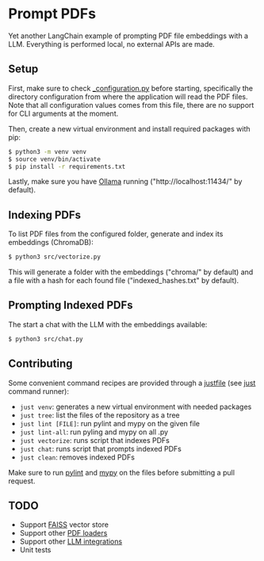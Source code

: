 # Prompt PDFs

Yet another LangChain example of prompting PDF file embeddings with a LLM. Everything is performed
local, no external APIs are made.

## Setup

First, make sure to check [_configuration.py](src/configuration.py) before starting, specifically the
directory configuration from where the application will read the PDF files. Note that all
configuration values comes from this file, there are no support for CLI arguments at the moment.

Then, create a new virtual environment and install required packages with pip:

```sh
$ python3 -m venv venv
$ source venv/bin/activate
$ pip install -r requirements.txt
```

Lastly, make sure you have [Ollama](https://ollama.com/) running ("http://localhost:11434/" by
default).

## Indexing PDFs

To list PDF files from the configured folder, generate and index its embeddings (ChromaDB):

```sh
$ python3 src/vectorize.py
```

This will generate a folder with the embeddings ("chroma/" by default) and a file with a hash for
each found file ("indexed_hashes.txt" by default).

## Prompting Indexed PDFs

The start a chat with the LLM with the embeddings available:

```sh
$ python3 src/chat.py
```

## Contributing

Some convenient command recipes are provided through a [justfile](justfile) (see
[just](https://just.systems) command runner):
- `just venv`: generates a new virtual environment with needed packages
- `just tree`: list the files of the repository as a tree
- `just lint [FILE]`: run pylint and mypy on the given file
- `just lint-all`: run pyling and mypy on all .py
- `just vectorize`: runs script that indexes PDFs
- `just chat`: runs script that prompts indexed PDFs
- `just clean`: removes indexed PDFs

Make sure to run [pylint](https://pyling.org) and [mypy](https://mypy-lang.org) on the files before
submitting a pull request.

## TODO

- Support [FAISS](https://python.langchain.com/v0.2/docs/integrations/vectorstores/faiss/) vector
  store
- Support other [PDF loaders](https://python.langchain.com/docs/modules/data_connection/document_loaders/pdf/)
- Support other [LLM integrations](https://python.langchain.com/docs/integrations/llms/)
- Unit tests

